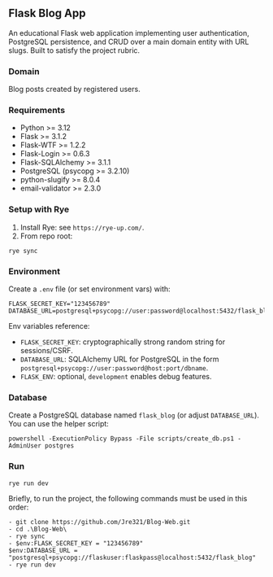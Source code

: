 ## Flask Blog App

An educational Flask web application implementing user authentication, PostgreSQL persistence, and CRUD over a main domain entity with URL slugs. Built to satisfy the project rubric.

### Domain
Blog posts created by registered users.

### Requirements
- Python >= 3.12
- Flask >= 3.1.2
- Flask-WTF >= 1.2.2
- Flask-Login >= 0.6.3
- Flask-SQLAlchemy >= 3.1.1
- PostgreSQL (psycopg >= 3.2.10)
- python-slugify >= 8.0.4
- email-validator >= 2.3.0

### Setup with Rye
1. Install Rye: see `https://rye-up.com/`.
2. From repo root:
```
rye sync
```

### Environment
Create a `.env` file (or set environment vars) with:
```
FLASK_SECRET_KEY="123456789"
DATABASE_URL=postgresql+psycopg://user:password@localhost:5432/flask_blog
```

Env variables reference:
- `FLASK_SECRET_KEY`: cryptographically strong random string for sessions/CSRF.
- `DATABASE_URL`: SQLAlchemy URL for PostgreSQL in the form `postgresql+psycopg://user:password@host:port/dbname`.
- `FLASK_ENV`: optional, `development` enables debug features.

### Database
Create a PostgreSQL database named `flask_blog` (or adjust `DATABASE_URL`).
You can use the helper script:
```
powershell -ExecutionPolicy Bypass -File scripts/create_db.ps1 -AdminUser postgres
```

### Run
```
rye run dev
```
Briefly, to run the project, the following commands must be used in this order:
```
- git clone https://github.com/Jre321/Blog-Web.git
- cd .\Blog-Web\
- rye sync
- $env:FLASK_SECRET_KEY = "123456789"
$env:DATABASE_URL = "postgresql+psycopg://flaskuser:flaskpass@localhost:5432/flask_blog"
- rye run dev
```
